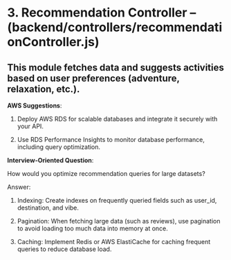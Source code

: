 # 3. Recommendation Controller – (backend/controllers/recommendationController.js)

## This module fetches data and suggests activities based on user preferences (adventure, relaxation, etc.).

**AWS Suggestions**:

1. Deploy AWS RDS for scalable databases and integrate it securely with your API.

2. Use RDS Performance Insights to monitor database performance, including query optimization.

**Interview-Oriented Question**:

How would you optimize recommendation queries for large datasets?

Answer:

1. Indexing: Create indexes on frequently queried fields such as user_id, destination, and vibe.

2. Pagination: When fetching large data (such as reviews), use pagination to avoid loading too much data into memory at once.

3. Caching: Implement Redis or AWS ElastiCache for caching frequent queries to reduce database load.
